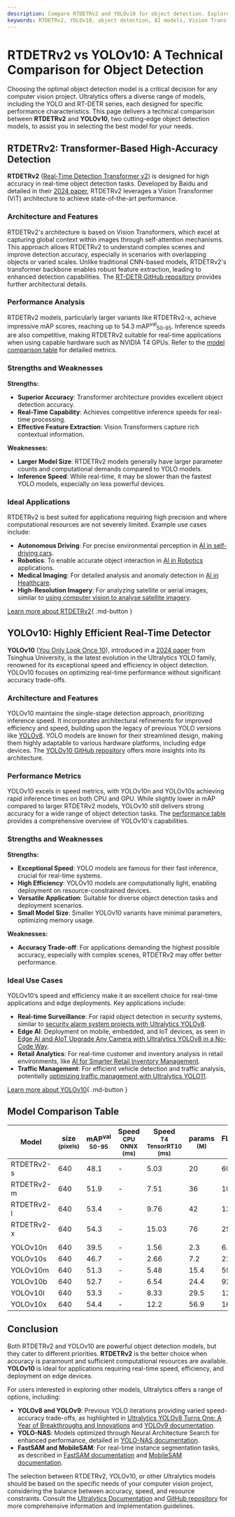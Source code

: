 ```yaml
---
description: Compare RTDETRv2 and YOLOv10 for object detection. Explore their features, performance, and ideal applications to choose the best model for your project.
keywords: RTDETRv2, YOLOv10, object detection, AI models, Vision Transformer, real-time detection, YOLO, Ultralytics, model comparison, computer vision
---
```


# RTDETRv2 vs YOLOv10: A Technical Comparison for Object Detection

Choosing the optimal object detection model is a critical decision for any computer vision project. Ultralytics offers a diverse range of models, including the YOLO and RT-DETR series, each designed for specific performance characteristics. This page delivers a technical comparison between **RTDETRv2** and **YOLOv10**, two cutting-edge object detection models, to assist you in selecting the best model for your needs.

<script async src="https://cdn.jsdelivr.net/npm/chart.js@3.9.1/dist/chart.min.js"></script>
<script defer src="../../javascript/benchmark.js"></script>

<canvas id="modelComparisonChart" width="1024" height="400" active-models='["RTDETRv2", "YOLOv10"]'></canvas>

## RTDETRv2: Transformer-Based High-Accuracy Detection

**RTDETRv2** ([Real-Time Detection Transformer v2](https://docs.ultralytics.com/models/rtdetr/)) is designed for high accuracy in real-time object detection tasks. Developed by Baidu and detailed in their [2024 paper](https://arxiv.org/abs/2407.17140), RTDETRv2 leverages a Vision Transformer (ViT) architecture to achieve state-of-the-art performance.

### Architecture and Features

RTDETRv2's architecture is based on Vision Transformers, which excel at capturing global context within images through self-attention mechanisms. This approach allows RTDETRv2 to understand complex scenes and improve detection accuracy, especially in scenarios with overlapping objects or varied scales. Unlike traditional CNN-based models, RTDETRv2's transformer backbone enables robust feature extraction, leading to enhanced detection capabilities. The [RT-DETR GitHub repository](https://github.com/lyuwenyu/RT-DETR/tree/main/rtdetrv2_pytorch) provides further architectural details.

### Performance Analysis

RTDETRv2 models, particularly larger variants like RTDETRv2-x, achieve impressive mAP scores, reaching up to 54.3 mAP<sup>val</sup><sub>50-95</sub>. Inference speeds are also competitive, making RTDETRv2 suitable for real-time applications when using capable hardware such as NVIDIA T4 GPUs. Refer to the [model comparison table](docs.ultralytics.com/models/) for detailed metrics.

### Strengths and Weaknesses

**Strengths:**

- **Superior Accuracy**: Transformer architecture provides excellent object detection accuracy.
- **Real-Time Capability**: Achieves competitive inference speeds for real-time processing.
- **Effective Feature Extraction**: Vision Transformers capture rich contextual information.

**Weaknesses:**

- **Larger Model Size**: RTDETRv2 models generally have larger parameter counts and computational demands compared to YOLO models.
- **Inference Speed**: While real-time, it may be slower than the fastest YOLO models, especially on less powerful devices.

### Ideal Applications

RTDETRv2 is best suited for applications requiring high precision and where computational resources are not severely limited. Example use cases include:

- **Autonomous Driving**: For precise environmental perception in [AI in self-driving cars](https://www.ultralytics.com/solutions/ai-in-self-driving).
- **Robotics**: To enable accurate object interaction in [AI in Robotics](https://www.ultralytics.com/glossary/robotics) applications.
- **Medical Imaging**: For detailed analysis and anomaly detection in [AI in Healthcare](https://www.ultralytics.com/solutions/ai-in-healthcare).
- **High-Resolution Imagery**: For analyzing satellite or aerial images, similar to [using computer vision to analyse satellite imagery](https://www.ultralytics.com/blog/using-computer-vision-to-analyse-satellite-imagery).

[Learn more about RTDETRv2](https://docs.ultralytics.com/models/rtdetr/){ .md-button }

## YOLOv10: Highly Efficient Real-Time Detector

**YOLOv10** ([You Only Look Once 10](https://docs.ultralytics.com/models/yolov10/)), introduced in a [2024 paper](https://arxiv.org/abs/2405.14458) from Tsinghua University, is the latest evolution in the Ultralytics YOLO family, renowned for its exceptional speed and efficiency in object detection. YOLOv10 focuses on optimizing real-time performance without significant accuracy trade-offs.

### Architecture and Features

YOLOv10 maintains the single-stage detection approach, prioritizing inference speed. It incorporates architectural refinements for improved efficiency and speed, building upon the legacy of previous YOLO versions like [YOLOv8](https://docs.ultralytics.com/models/yolov8/). YOLO models are known for their streamlined design, making them highly adaptable to various hardware platforms, including edge devices. The [YOLOv10 GitHub repository](https://github.com/THU-MIG/yolov10) offers more insights into its architecture.

### Performance Metrics

YOLOv10 excels in speed metrics, with YOLOv10n and YOLOv10s achieving rapid inference times on both CPU and GPU. While slightly lower in mAP compared to larger RTDETRv2 models, YOLOv10 still delivers strong accuracy for a wide range of object detection tasks. The [performance table](docs.ultralytics.com/guides/yolo-performance-metrics/) provides a comprehensive overview of YOLOv10's capabilities.

### Strengths and Weaknesses

**Strengths:**

- **Exceptional Speed**: YOLO models are famous for their fast inference, crucial for real-time systems.
- **High Efficiency**: YOLOv10 models are computationally light, enabling deployment on resource-constrained devices.
- **Versatile Application**: Suitable for diverse object detection tasks and deployment scenarios.
- **Small Model Size**: Smaller YOLOv10 variants have minimal parameters, optimizing memory usage.

**Weaknesses:**

- **Accuracy Trade-off**: For applications demanding the highest possible accuracy, especially with complex scenes, RTDETRv2 may offer better performance.

### Ideal Use Cases

YOLOv10’s speed and efficiency make it an excellent choice for real-time applications and edge deployments. Key applications include:

- **Real-time Surveillance**: For rapid object detection in security systems, similar to [security alarm system projects with Ultralytics YOLOv8](https://www.ultralytics.com/blog/security-alarm-system-projects-with-ultralytics-yolov8).
- **Edge AI**: Deployment on mobile, embedded, and IoT devices, as seen in [Edge AI and AIoT Upgrade Any Camera with Ultralytics YOLOv8 in a No-Code Way](https://www.ultralytics.com/blog/edge-ai-and-aiot-upgrade-any-camera-with-ultralytics-yolov8-in-a-no-code-way).
- **Retail Analytics**: For real-time customer and inventory analysis in retail environments, like [AI for Smarter Retail Inventory Management](https://www.ultralytics.com/blog/ai-for-smarter-retail-inventory-management).
- **Traffic Management**: For efficient vehicle detection and traffic analysis, potentially [optimizing traffic management with Ultralytics YOLO11](https://www.ultralytics.com/blog/optimizingtraffic-management-with-ultralytics-yolo11).

[Learn more about YOLOv10](https://docs.ultralytics.com/models/yolov10/){ .md-button }

## Model Comparison Table

| Model      | size<br><sup>(pixels) | mAP<sup>val<br>50-95 | Speed<br><sup>CPU ONNX<br>(ms) | Speed<br><sup>T4 TensorRT10<br>(ms) | params<br><sup>(M) | FLOPs<br><sup>(B) |
| ---------- | --------------------- | -------------------- | ------------------------------ | ----------------------------------- | ------------------ | ----------------- |
| RTDETRv2-s | 640                   | 48.1                 | -                              | 5.03                                | 20                 | 60                |
| RTDETRv2-m | 640                   | 51.9                 | -                              | 7.51                                | 36                 | 100               |
| RTDETRv2-l | 640                   | 53.4                 | -                              | 9.76                                | 42                 | 136               |
| RTDETRv2-x | 640                   | 54.3                 | -                              | 15.03                               | 76                 | 259               |
|            |                       |                      |                                |                                     |                    |                   |
| YOLOv10n   | 640                   | 39.5                 | -                              | 1.56                                | 2.3                | 6.7               |
| YOLOv10s   | 640                   | 46.7                 | -                              | 2.66                                | 7.2                | 21.6              |
| YOLOv10m   | 640                   | 51.3                 | -                              | 5.48                                | 15.4               | 59.1              |
| YOLOv10b   | 640                   | 52.7                 | -                              | 6.54                                | 24.4               | 92.0              |
| YOLOv10l   | 640                   | 53.3                 | -                              | 8.33                                | 29.5               | 120.3             |
| YOLOv10x   | 640                   | 54.4                 | -                              | 12.2                                | 56.9               | 160.4             |

## Conclusion

Both RTDETRv2 and YOLOv10 are powerful object detection models, but they cater to different priorities. **RTDETRv2** is the better choice when accuracy is paramount and sufficient computational resources are available. **YOLOv10** is ideal for applications requiring real-time speed, efficiency, and deployment on edge devices.

For users interested in exploring other models, Ultralytics offers a range of options, including:

- **YOLOv8 and YOLOv9**: Previous YOLO iterations providing varied speed-accuracy trade-offs, as highlighted in [Ultralytics YOLOv8 Turns One: A Year of Breakthroughs and Innovations](https://www.ultralytics.com/blog/ultralytics-yolov8-turns-one-a-year-of-breakthroughs-and-innovations) and [YOLOv9 documentation](https://docs.ultralytics.com/models/yolov9/).
- **YOLO-NAS**: Models optimized through Neural Architecture Search for enhanced performance, detailed in [YOLO-NAS documentation](https://docs.ultralytics.com/models/yolo-nas/).
- **FastSAM and MobileSAM**: For real-time instance segmentation tasks, as described in [FastSAM documentation](https://docs.ultralytics.com/models/fast-sam/) and [MobileSAM documentation](https://docs.ultralytics.com/models/mobile-sam/).

The selection between RTDETRv2, YOLOv10, or other Ultralytics models should be based on the specific needs of your computer vision project, considering the balance between accuracy, speed, and resource constraints. Consult the [Ultralytics Documentation](https://docs.ultralytics.com/models/) and [GitHub repository](https://github.com/ultralytics/ultralytics) for more comprehensive information and implementation guidelines.